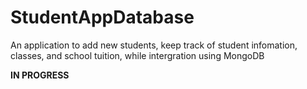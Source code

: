 # StudentAppDatabase
An application to add new students, keep track of student infomation, classes, and school tuition, while intergration using MongoDB

**IN PROGRESS**
